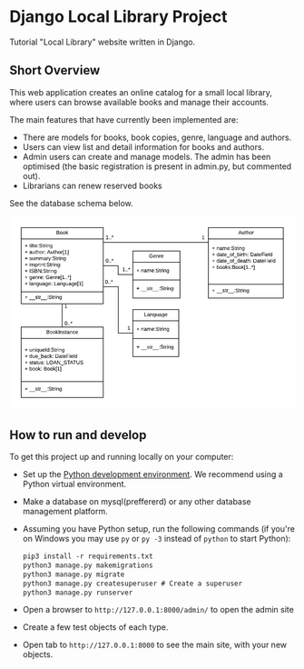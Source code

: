 # Django Local Library Project

Tutorial "Local Library" website written in Django.

## Short Overview

This web application creates an online catalog for a small local library, where users can browse available books and manage their accounts.

The main features that have currently been implemented are:

* There are models for books, book copies, genre, language and authors.
* Users can view list and detail information for books and authors.
* Admin users can create and manage models. The admin has been optimised (the basic registration is present in admin.py, but commented out).
* Librarians can renew reserved books

See the database schema below.

![Local Library Model](https://raw.githubusercontent.com/mdn/django-locallibrary-tutorial/master/catalog/static/images/local_library_model_uml.png)


## How to run and develop

To get this project up and running locally on your computer:
* Set up the [Python development environment](https://realpython.com/intro-to-pyenv/).
   We recommend using a Python virtual environment.

* Make a database on mysql(preffererd) or any other database management platform.
* Assuming you have Python setup, run the following commands (if you're on Windows you may use `py` or `py -3` instead of `python` to start Python):
   ```
   pip3 install -r requirements.txt
   python3 manage.py makemigrations
   python3 manage.py migrate
   python3 manage.py createsuperuser # Create a superuser
   python3 manage.py runserver
   ```
* Open a browser to `http://127.0.0.1:8000/admin/` to open the admin site
* Create a few test objects of each type.
* Open tab to `http://127.0.0.1:8000` to see the main site, with your new objects.
